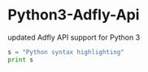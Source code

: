# Python3-Adfly-Api
updated Adfly API support for Python 3


```python
s = "Python syntax highlighting"
print s
```
